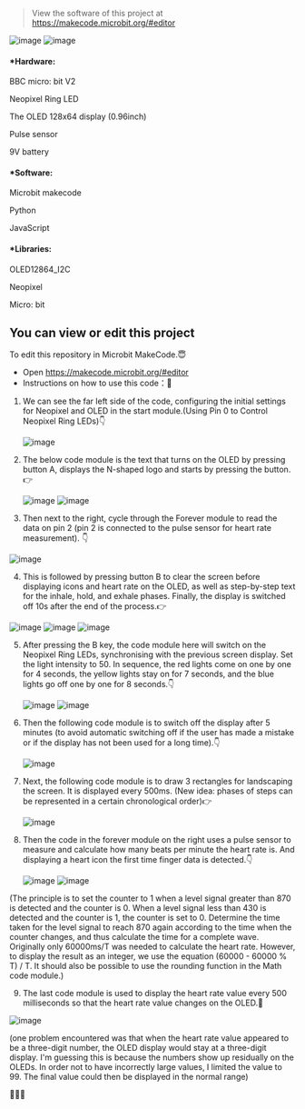 > View the software of this project at https://makecode.microbit.org/#editor


![image](https://github.com/Cosmicdty/Microbit-Group6-X1/assets/145985380/0ac007c5-c3e0-45c5-ba6c-9f2c70033060)
![image](https://github.com/Cosmicdty/Microbit-Group6-X1/assets/145985380/02369576-c856-4b23-8d48-7284df3fa203)

#### *Hardware:

BBC micro: bit V2

Neopixel Ring LED

The OLED 128x64 display (0.96inch)

Pulse sensor

9V battery

#### *Software:

Microbit makecode

Python 

JavaScript

#### *Libraries:

OLED12864_I2C

Neopixel

Micro: bit

## You can view or edit this project


To edit this repository in Microbit MakeCode.😇


* Open https://makecode.microbit.org/#editor
* Instructions on how to use this code：💭
1. We can see the far left side of the code, configuring the initial settings for Neopixel and OLED in the start module.(Using Pin 0 to Control Neopixel Ring LEDs)👇

    ![image](https://github.com/Cosmicdty/Microbit-Group6-X1/assets/145985380/de360803-fae2-4e06-b50f-7cca846fe6eb)

2. The below code module is the text that turns on the OLED by pressing button A, displays the N-shaped logo and starts by pressing the button.👉

   ![image](https://github.com/Cosmicdty/Microbit-Group6-X1/assets/145985380/9f6a9239-21e9-477e-bd64-05ee3231afc1)
   ![image](https://github.com/Cosmicdty/Microbit-Group6-X1/assets/145985380/4b8618e4-f1a0-4a71-9d2d-04b4978de1ef)

3. Then next to the right, cycle through the Forever module to read the data on pin 2 (pin 2 is connected to the pulse sensor for heart rate measurement). 👇
 
  ![image](https://github.com/Cosmicdty/Microbit-Group6-X1/assets/145985380/d4187a18-f540-44ab-bd0f-df9da93f5552)
 
4. This is followed by pressing button B to clear the screen before displaying icons and heart rate on the OLED, as well as step-by-step text for the inhale, hold, and exhale phases. Finally, the display is switched off 10s after the end of the process.👉

  ![image](https://github.com/Cosmicdty/Microbit-Group6-X1/assets/145985380/c6832b8f-0819-4139-951d-7f18cfc844fd)
  ![image](https://github.com/Cosmicdty/Microbit-Group6-X1/assets/145985380/49d055d7-6d0e-4b1e-8de9-6c7068f2a950)
  ![image](https://github.com/Cosmicdty/Microbit-Group6-X1/assets/145985380/5d31d151-f779-4ceb-8987-10c3c160c151)

5. After pressing the B key, the code module here will switch on the Neopixel Ring LEDs, synchronising with the previous screen display. Set the light intensity to 50. In sequence, the red lights come on one by one for 4 seconds, the yellow lights stay on for 7 seconds, and the blue lights go off one by one for 8 seconds.👇

   ![image](https://github.com/Cosmicdty/Microbit-Group6-X1/assets/145985380/0a50db8d-bc2b-4931-b85e-4446a3046868)
   ![image](https://github.com/Cosmicdty/Microbit-Group6-X1/assets/145985380/372ff5bd-6d2d-4920-9193-6472ba6f5d54)

6. Then the following code module is to switch off the display after 5 minutes (to avoid automatic switching off if the user has made a mistake or if the display has not been used for a long time).👇
   
    ![image](https://github.com/Cosmicdty/Microbit-Group6-X1/assets/145985380/7c817be4-c8ac-4f64-bb3c-a295edb17175)

7. Next, the following code module is to draw 3 rectangles for landscaping the screen. It is displayed every 500ms. (New idea: phases of steps can be represented in a certain chronological order)👉

    ![image](https://github.com/Cosmicdty/Microbit-Group6-X1/assets/145985380/eb9c015f-6ecd-4a95-83cb-348c8da83806)

8. Then the code in the forever module on the right uses a pulse sensor to measure and calculate how many beats per minute the heart rate is. And displaying a heart icon the first time finger data is detected.👇

    ![image](https://github.com/Cosmicdty/Microbit-Group6-X1/assets/145985380/60d15df8-69eb-4af2-89a4-03c267470d26)
    ![image](https://github.com/Cosmicdty/Microbit-Group6-X1/assets/145985380/1e9b4713-4c97-425d-8ec5-63f150f0ef2c)


(The principle is to set the counter to 1 when a level signal greater than 870 is detected and the counter is 0. When a level signal less than 430 is detected and the counter is 1, the counter is set to 0. Determine the time taken for the level signal to reach 870 again according to the time when the counter changes, and thus calculate the time for a complete wave. Originally only 60000ms/T was needed to calculate the heart rate. However, to display the result as an integer, we use the equation (60000 - 60000 % T) / T. It should also be possible to use the rounding function in the Math code module.)


9. The last code module is used to display the heart rate value every 500 milliseconds so that the heart rate value changes on the OLED.💛

![image](https://github.com/Cosmicdty/Microbit-Group6-X1/assets/145985380/2ce3fd43-ddb7-4fd4-ac11-c47352aa0610)

(one problem encountered was that when the heart rate value appeared to be a three-digit number, the OLED display would stay at a three-digit display. I'm guessing this is because the numbers show up residually on the OLEDs. In order not to have incorrectly large values, I limited the value to 99. The final value could then be displayed in the normal range)

💚💛🧡




